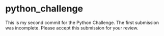 # python_challenge
This is my second commit for the Python Challenge. The first submission was incomplete. Please accept this submission for your review. 
